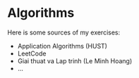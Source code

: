 # Algorithms 


Here is some sources of my exercises:
* Application Algorithms (HUST)
* LeetCode
* Giai thuat va Lap trinh (Le Minh Hoang)
* ...
